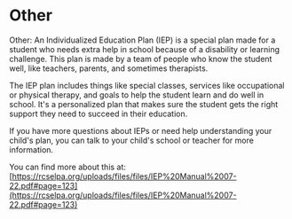 # Other
Other: An Individualized Education Plan (IEP) is a special plan made for a student who needs extra help in school because of a disability or learning challenge. This plan is made by a team of people who know the student well, like teachers, parents, and sometimes therapists.

The IEP plan includes things like special classes, services like occupational or physical therapy, and goals to help the student learn and do well in school. It's a personalized plan that makes sure the student gets the right support they need to succeed in their education.

If you have more questions about IEPs or need help understanding your child's plan, you can talk to your child's school or teacher for more information.

You can find more about this at: [https://rcselpa.org/uploads/files/files/IEP%20Manual%2007-22.pdf#page=123](https://rcselpa.org/uploads/files/files/IEP%20Manual%2007-22.pdf#page=123)
